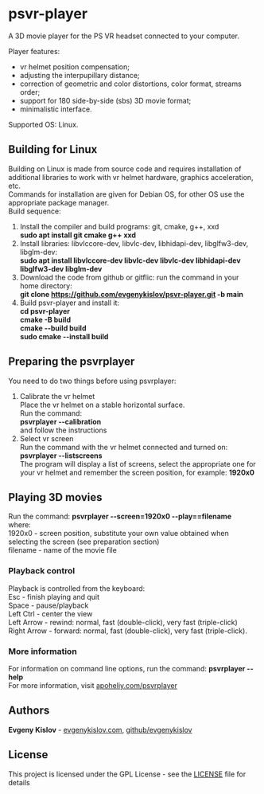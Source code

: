 # psvr-player
A 3D movie player for the PS VR headset connected to your computer.

Player features:  
- vr helmet position compensation;  
- adjusting the interpupillary distance;  
- correction of geometric and color distortions, color format, streams order;  
- support for 180 side-by-side (sbs) 3D movie format;
- minimalistic interface.
  
Supported OS: Linux.  

## Building for Linux  
  
Building on Linux is made from source code and requires installation of additional libraries to work with vr helmet hardware, graphics acceleration, etc.  
Commands for installation are given for Debian OS, for other OS use the appropriate package manager.  
Build sequence:  
1. Install the compiler and build programs: git, cmake, g++, xxd  
**sudo apt install git cmake g++ xxd**  
2. Install libraries: libvlccore-dev, libvlc-dev, libhidapi-dev, libglfw3-dev, libglm-dev:  
**sudo apt install libvlccore-dev libvlc-dev libvlc-dev libhidapi-dev libglfw3-dev libglm-dev**  
3. Download the code from github or gitflic: run the command in your home directory:  
**git clone https://github.com/evgenykislov/psvr-player.git -b main**  
3. Build psvr-player and install it:  
**cd psvr-player**  
**cmake -B build**  
**cmake --build build**  
**sudo cmake --install build**  
  
## Preparing the psvrplayer  
  
You need to do two things before using psvrplayer:  
1. Calibrate the vr helmet  
Place the vr helmet on a stable horizontal surface.  
Run the command:  
**psvrplayer --calibration**  
and follow the instructions  
2. Select vr screen  
Run the command with the vr helmet connected and turned on:  
**psvrplayer --listscreens**  
The program will display a list of screens, select the appropriate one for your vr helmet and remember the screen position, for example: **1920x0**  
  
## Playing 3D movies  
  
Run the command:
**psvrplayer --screen=1920x0 --play==filename**  
where:  
1920x0 - screen position, substitute your own value obtained when selecting the screen (see preparation section)  
filename - name of the movie file  

### Playback control  
Playback is controlled from the keyboard:  
Esc - finish playing and quit  
Space - pause/playback  
Left Ctrl - center the view  
Left Arrow - rewind: normal, fast (double-click), very fast (triple-click)  
Right Arrow - forward: normal, fast (double-click), very fast (triple-click).  

### More information
For information on command line options, run the command:
**psvrplayer --help**  
For more information, visit [apoheliy.com/psvrplayer](https://apoheliy.com/psvrplayer/)  
  
## Authors  
  
**Evgeny Kislov** - [evgenykislov.com](https://evgenykislov.com), [github/evgenykislov](https://github.com/evgenykislov)  
  
## License  
  
This project is licensed under the GPL License - see the [LICENSE](LICENSE) file for details  
  